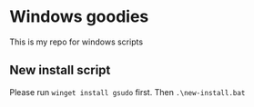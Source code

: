 # Windows goodies
This is my repo for windows scripts

## New install script
Please run `winget install gsudo` first.
Then `.\new-install.bat`